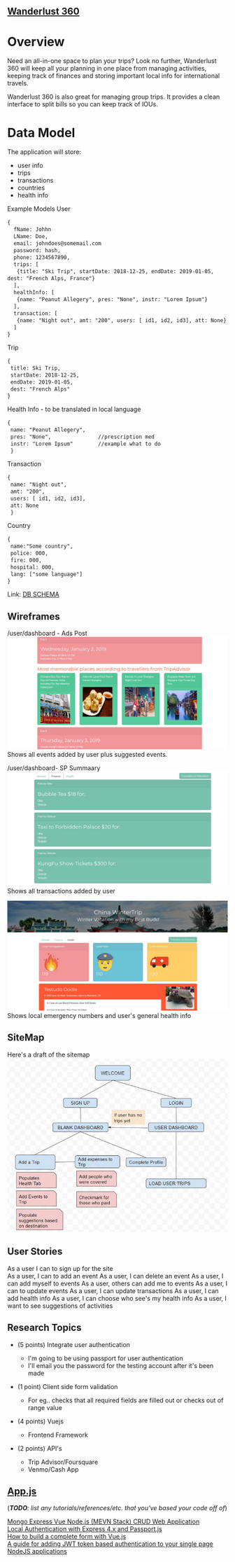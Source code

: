## [Wanderlust 360](https://wanderlust360.herokuapp.com)
# Overview
Need an all-in-one space to plan your trips? Look no further, Wanderlust 360 will keep all your planning in one place from managing activities, keeping track of finances and storing important local info for international travels.

Wanderlust 360 is also great for managing group trips. It provides a clean interface to split bills so you can keep track of IOUs. 

# Data Model
The application will store:
  * user info
  * trips
  * transactions
  * countries
  * health info

Example Models
User
``` 
{
  fName: Johhn
  LName: Doe,
  email: johndoes@somemail.com
  password: hash,
  phone: 1234567890,
  trips: [
   {title: "Ski Trip", startDate: 2018-12-25, endDate: 2019-01-05, dest: "French Alps, France"}
  ],
  healthInfo: [
   {name: "Peanut Allegery", pres: "None", instr: "Lorem Ipsum"}
  ],
  transaction: [
   {name: "Night out", amt: "200", users: [ id1, id2, id3], att: None}  
  ]
} 
```
Trip
``` 
{
 title: Ski Trip,
 startDate: 2018-12-25,
 endDate: 2019-01-05,
 dest: "French Alps"
}
```
Health Info - to be translated in local language
```
{
 name: "Peanut Allegery", 
 pres: "None",               //prescription med
 instr: "Lorem Ipsum"        //example what to do
 }
```
Transaction
```
{
 name: "Night out", 
 amt: "200", 
 users: [ id1, id2, id3], 
 att: None
 }  
```
Country
```
{
 name:"Some country", 
 police: 000,
 fire: 000,
 hospital: 000,
 lang: ["some language"]
}
```

Link: [DB SCHEMA](src/db.js)

## Wireframes 
/user/dashboard - Ads Post
![events](wlust360/docs/imgs/event.JPG)  
Shows all events added by user plus suggested events.

/user/dashboard- SP Summaary
![finance](wlust360/docs/imgs/finance.JPG)  
Shows all transactions added by user

![health](wlust360/docs/imgs/health.JPG)  
Shows local emergency numbers and user's general health info

## SiteMap

Here's a draft of the sitemap  
![site_map](wlust360/docs/imgs/site_map.JPG)  

## User Stories
As a user I can to sign up for the site    
As a user, I can to add an event
As a user, I can delete an event
As a user, I can add myself to events
As a user, others can add me to events
As a user, I can to update events
As a user, I can update transactions
As a user, I can add health info
As a user, I can choose who see's my health info
As a user, I want to see suggestions of activities

## Research Topics
* (5 points) Integrate user authentication
  * I'm going to be using passport for user authentication
  * I'll email you the password for the testing account after it's been made
  
* (1 point) Client side form validation  
  * For eg.. checks that all required fields are filled out or checks out of range value
* (4 points) Vuejs
  * Frontend Framework
* (2 points) API's
  * Trip Advisor/Foursquare
  * Venmo/Cash App
  
 ## [App.js](src/app.js)  
 
(___TODO__: list any tutorials/references/etc. that you've based your code off of_)

[Mongo Express Vue Node.js (MEVN Stack) CRUD Web Application](https://www.djamware.com/post/5a1b779f80aca75eadc12d6e/mongo-express-vue-nodejs-mevn-stack-crud-web-application)  
[Local Authentication with Express 4.x and Passport.js](https://medium.com/@nohkachi/local-authentication-with-express-4-x-and-passport-js-745eba47076d)  
[How to build a complete form with Vue.js](https://auralinna.blog/post/2018/how-to-build-a-complete-form-with-vue-js
)  
[A guide for adding JWT token based authentication to your single page NodeJS applications](https://medium.com/dev-bits/a-guide-for-adding-jwt-token-based-authentication-to-your-single-page-nodejs-applications-c403f7cf04f4)  



